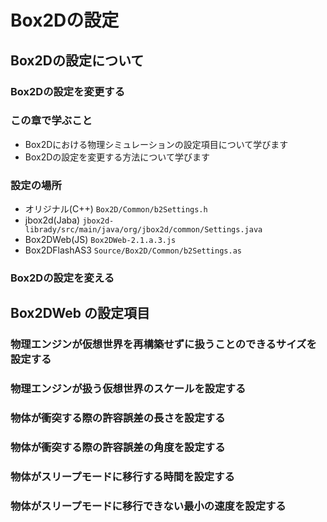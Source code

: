 # Box2Dの設定
## Box2Dの設定について
### Box2Dの設定を変更する

### この章で学ぶこと
- Box2Dにおける物理シミュレーションの設定項目について学びます
- Box2Dの設定を変更する方法について学びます

### 設定の場所
- オリジナル(C++) `Box2D/Common/b2Settings.h`
- jbox2d(Jaba) `jbox2d-librady/src/main/java/org/jbox2d/common/Settings.java`
- Box2DWeb(JS) `Box2DWeb-2.1.a.3.js`
- Box2DFlashAS3 `Source/Box2D/Common/b2Settings.as`

### Box2Dの設定を変える

## Box2DWeb の設定項目
### 物理エンジンが仮想世界を再構築せずに扱うことのできるサイズを設定する

### 物理エンジンが扱う仮想世界のスケールを設定する

### 物体が衝突する際の許容誤差の長さを設定する

### 物体が衝突する際の許容誤差の角度を設定する

### 物体がスリープモードに移行する時間を設定する

### 物体がスリープモードに移行できない最小の速度を設定する

